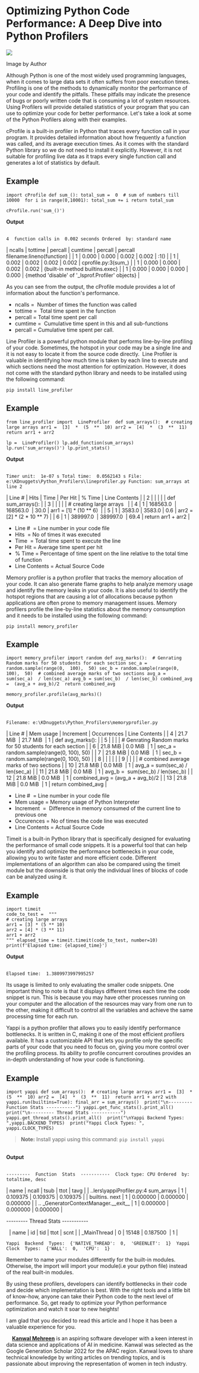 # Optimizing Python Code Performance: A Deep Dive into Python Profilers 
![](_assets/mehreen_optimizing_python_code_performance_deep_dive_python_profilers_1.png)
  
Image by Author

Although Python is one of the most widely used programming languages, when it comes to large data sets it often suffers from poor execution times. Profiling is one of the methods to dynamically monitor the performance of your code and identify the pitfalls. These pitfalls may indicate the presence of bugs or poorly written code that is consuming a lot of system resources. Using Profilers will provide detailed statistics of your program that you can use to optimize your code for better performance. Let's take a look at some of the Python Profilers along with their examples.

cProfile is a built-in profiler in Python that traces every function call in your program. It provides detailed information about how frequently a function was called, and its average execution times. As it comes with the standard Python library so we do not need to install it explicitly. However, it is not suitable for profiling live data as it traps every single function call and generates a lot of statistics by default.

Example
-------

```
import cProfile def sum_(): total_sum =  0  # sum of numbers till 10000  for i in range(0,10001): total_sum += i return total_sum

cProfile.run('sum_()')
```

**Output**  
 

```
4  function calls in  0.002 seconds Ordered  by: standard name
```

| ncalls | tottime | percall | cumtime | percall | percall filename:lineno(function) |
| 1 | 0.000 | 0.000 | 0.002 | 0.002 | <string>:1(<module>) |
| 1 | 0.002 | 0.002 | 0.002 | 0.002 | cprofile.py:3(sum_) |
| 1 | 0.000 | 0.000 | 0.002 | 0.002 | {built-in method builtins.exec} |
| 1 | 0.000 | 0.000 | 0.000 | 0.000 | {method 'disable' of '_lsprof.Profiler' objects} |

As you can see from the output, the cProfile module provides a lot of information about the function's performance. 

*   ncalls =  Number of times the function was called 
*   tottime =  Total time spent in the function 
*   percall = Total time spent per call
*   cumtime =  Cumulative time spent in this and all sub-functions
*   percall = Cumulative time spent per call.

Line Profiler is a powerful python module that performs line-by-line profiling of your code. Sometimes, the hotspot in your code may be a single line and it is not easy to locate it from the source code directly.  Line Profiler is valuable in identifying how much time is taken by each line to execute and which sections need the most attention for optimization. However, it does not come with the standard python library and needs to be installed using the following command:

```
pip install line_profiler
```

Example
-------

```
from line_profiler import  LineProfiler  def sum_arrays():  # creating large arrays arr1 =  [3]  *  (5  **  10) arr2 =  [4]  *  (3  **  11)  return arr1 + arr2

lp =  LineProfiler() lp.add_function(sum_arrays) lp.run('sum_arrays()') lp.print_stats()
```

**Output**  
 

```
Timer unit:  1e-07 s Total time:  0.0562143 s File: e:\KDnuggets\Python_Profilers\lineprofiler.py Function: sum_arrays at line 2
```

| Line # | Hits | Time | Per Hit | % Time | Line Contents |
| 2 |  |  |  |  | def sum_arrays(): |
| 3 |  |  |  |  | \# creating large arrays   |
| 4 | 1 | 168563.0  | 168563.0  | 30.0 | arr1 = \[1\] * (10 ** 6)  |
| 5 | 1 | 3583.0 | 3583.0 | 0.6 | arr2 = \[2\] * (2 * 10 ** 7) |
| 6 | 1 | 389997.0  | 389997.0  | 69.4 | return arr1 + arr2 |

*   Line #  = Line number in your code file
*   Hits  = No of times it was executed
*   Time  = Total time spent to execute the line
*   Per Hit = Average time spent per hit
*   % Time = Percentage of time spent on the line relative to the total time of function
*   Line Contents = Actual Source Code

Memory profiler is a python profiler that tracks the memory allocation of your code. It can also generate flame graphs to help analyze memory usage and identify the memory leaks in your code. It is also useful to identify the hotspot regions that are causing a lot of allocations because python applications are often prone to memory management issues. Memory profilers profile the line-by-line statistics about the memory consumption and it needs to be installed using the following command:

```
pip install memory_profiler
```

Example
-------

```
import memory_profiler import random def avg_marks():  # Genrating Random marks for 50 students for each section sec_a = random.sample(range(0,  100),  50) sec_b = random.sample(range(0,  100),  50)  # combined average marks of two sections avg_a = sum(sec_a)  / len(sec_a) avg_b = sum(sec_b)  / len(sec_b) combined_avg =  (avg_a + avg_b)/2  return combined_avg
    
memory_profiler.profile(avg_marks)()
```

**Output**  
 

```
Filename: e:\KDnuggets\Python_Profilers\memoryprofiler.py
```

| Line # | Mem usage | Increment | Occurrences | Line Contents |
| 4 | 21.7 MiB  | 21.7 MiB  | 1 | def avg_marks(): |
| 5 |  |  |  | \# Genrating Random marks for 50 students for each section |
| 6 | 21.8 MiB | 0.0 MiB  | 1 | sec_a = random.sample(range(0, 100), 50) |
| 7 | 21.8 MiB | 0.0 MiB  | 1 | sec_b = random.sample(range(0, 100), 50) |
| 8 |  |  |  |  |
| 9 |  |  |  | \# combined average marks of two sections |
| 10 | 21.8 MiB | 0.0 MiB  | 1 | avg\_a = sum(sec\_a) / len(sec_a) |
| 11 | 21.8 MiB | 0.0 MiB  | 1 | avg\_b =  sum(sec\_b) / len(sec_b) |
| 12 | 21.8 MiB | 0.0 MiB  | 1 | combined\_avg = (avg\_a + avg_b)/2 |
| 13 | 21.8 MiB | 0.0 MiB  | 1 | return combined_avg |

*   Line #  = Line number in your code file
*   Mem usage = Memory usage of Python Interpreter
*   Increment  =  Difference in memory consumed of the current line to previous one
*   Occurences = No of times the code line was executed
*   Line Contents = Actual Source Code

Timeit is a built-in Python library that is specifically designed for evaluating the performance of small code snippets. It is a powerful tool that can help you identify and optimize the performance bottlenecks in your code, allowing you to write faster and more efficient code. Different implementations of an algorithm can also be compared using the timeit module but the downside is that only the individual lines of blocks of code can be analyzed using it.

Example
-------

```
import timeit
code_to_test =  """
# creating large arrays
arr1 = [3] * (5 ** 10)
arr2 = [4] * (3 ** 11)
arr1 + arr2
""" elapsed_time = timeit.timeit(code_to_test, number=10)  print(f'Elapsed time: {elapsed_time}')
```

**Output**  
 

```
Elapsed time:  1.3809973997995257
```

Its usage is limited to only evaluating the smaller code snippets. One important thing to note is that it displays different times each time the code snippet is run. This is because you may have other processes running on your computer and the allocation of the resources may vary from one run to the other, making it difficult to control all the variables and achieve the same processing time for each run.

Yappi is a python profiler that allows you to easily identify performance bottlenecks. It is written in C, making it one of the most efficient profilers available. It has a customizable API that lets you profile only the specific parts of your code that you need to focus on, giving you more control over the profiling process. Its ability to profile concurrent coroutines provides an in-depth understanding of how your code is functioning.  

Example
-------

```
import yappi def sum_arrays():  # creating large arrays arr1 =  [3]  *  (5  **  10) arr2 =  [4]  *  (3  **  11)  return arr1 + arr2 with yappi.run(builtins=True): final_arr = sum_arrays()  print("\n--------- Function Stats -----------") yappi.get_func_stats().print_all()  print("\n--------- Thread Stats -----------") yappi.get_thread_stats().print_all()  print("\nYappi Backend Types: ",yappi.BACKEND_TYPES)  print("Yappi Clock Types: ", yappi.CLOCK_TYPES)
```

> **Note:** Install yappi using this command: `pip install yappi`

   
**Output**  
 

```
---------  Function  Stats  -----------  Clock type: CPU Ordered  by: totaltime, desc
```

| name | ncall | tsub | ttot | tavg |
| ..lers\\yappiProfiler.py:4 sum_arrays | 1 | 0.109375 | 0.109375 | 0.109375 |
| builtins. next | 1 | 0.000000 | 0.000000 | 0.000000 |
| .. \_GeneratorContextManager.\_\_exit__ | 1 | 0.000000 | 0.000000 | 0.000000 |

  
\-\-\-\-\-\-\-\-\- Thread Stats -----------  

  
 
| name | id | tid | ttot | scnt |
| _MainThread | 0 | 15148 | 0.187500  | 1 |

```
Yappi  Backend  Types:  {'NATIVE_THREAD':  0,  'GREENLET':  1}  Yappi  Clock  Types:  {'WALL':  0,  'CPU':  1}
```

Remember to name your modules differently for the built-in modules. Otherwise, the import will import your module(i.e your python file) instead of the real built-in modules.

By using these profilers, developers can identify bottlenecks in their code and decide which implementation is best. With the right tools and a little bit of know-how, anyone can take their Python code to the next level of performance. So, get ready to optimize your Python performance optimization and watch it soar to new heights!

I am glad that you decided to read this article and I hope it has been a valuable experience for you.

    **[Kanwal Mehreen](https://www.linkedin.com/in/kanwal-mehreen1)** is an aspiring software developer with a keen interest in data science and applications of AI in medicine. Kanwal was selected as the Google Generation Scholar 2022 for the APAC region. Kanwal loves to share technical knowledge by writing articles on trending topics, and is passionate about improving the representation of women in tech industry.